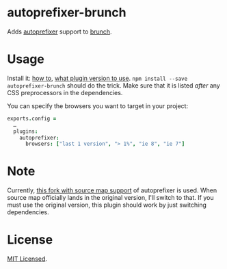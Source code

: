 autoprefixer-brunch
===================

Adds [autoprefixer] support to [brunch].

[autoprefixer]: https://github.com/ai/autoprefixer
[brunch]: http://brunch.io/


Usage
=====

Install it: [how to][usage], [what plugin version to use][version]. `npm install --save
autoprefixer-brunch` should do the trick. Make sure that it is listed _after_ any CSS preprocessors
in the dependencies.

You can specify the browsers you want to target in your project:

```coffeescript
exports.config =
  …
  plugins:
    autoprefixer:
      browsers: ["last 1 version", "> 1%", "ie 8", "ie 7"]
```

[usage]: https://github.com/brunch/brunch/blob/master/docs/plugins.md#usage
[version]: https://github.com/brunch/brunch/blob/master/docs/faq.md#what-version-of-plugin-do-i-need-to-use


Note
====

Currently, [this fork with source map support][fork] of autoprefixer is used. When source map
officially lands in the original version, I'll switch to that. If you must use the original version,
this plugin should work by just switching dependencies.

[fork]: https://github.com/lydell/autoprefixer/tree/source-maps


License
=======

[MIT Licensed](LICENSE).
